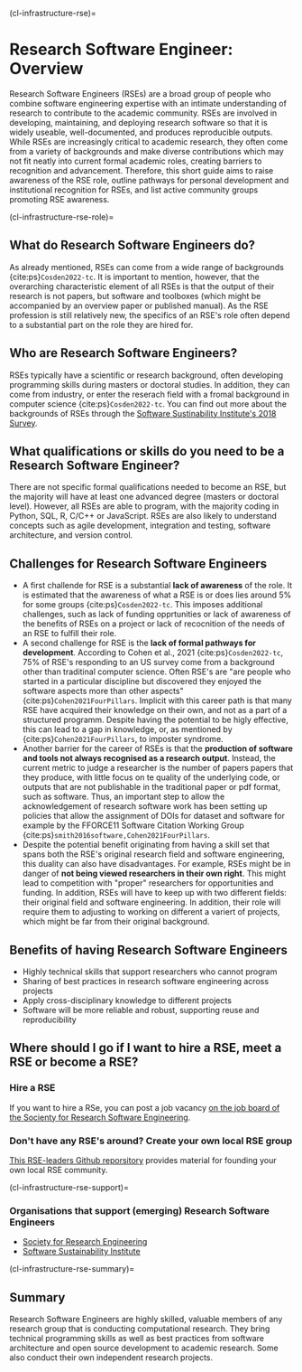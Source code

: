 (cl-infrastructure-rse)=
# Research Software Engineer: Overview

Research Software Engineers (RSEs) are a broad group of people who combine software engineering expertise with an intimate understanding of research to contribute to the academic community.
RSEs are involved in developing, maintaining, and deploying research software so that it is widely useable, well-documented, and produces reproducible outputs.
While RSEs are increasingly critical to academic research, they often come from a variety of backgrounds and make diverse contributions which may not fit neatly into current formal academic roles, creating barriers to recognition and advancement.
Therefore, this short guide aims to raise awareness of the RSE role, outline pathways for personal development and institutional recognition for RSEs, and list active community groups promoting RSE awareness.


(cl-infrastructure-rse-role)=
## What do Research Software Engineers do? 
As already mentioned, RSEs can come from a wide range of backgrounds {cite:ps}`Cosden2022-tc`. It is important to mention, however, that the overarching characteristic element of all RSEs is that the output of their research is not papers, but software and toolboxes (which might be accompanied by an overview paper or published manual).  As the RSE profession is still relatively new, the specifics of an RSE's role often depend to a substantial part on the role they are hired for. 

## Who are Research Software Engineers?
RSEs typically have a scientific or research background, often developing programming skills during masters or doctoral studies. In addition, they can come from industry, or enter the reserach field with a fromal background in computer science {cite:ps}`Cosden2022-tc`.
You can find out more about the backgrounds of RSEs through the [Software Sustinability Institute's 2018 Survey](https://www.software.ac.uk/blog/2018-03-12-what-do-we-know-about-rses-results-our-international-surveys). 

## What qualifications or skills do you need to be a Research Software Engineer? 
There are not specific formal qualifications needed to become an RSE, but the majority will have at least one advanced degree (masters or doctoral level). 
However, all RSEs are able to program, with the majority coding in Python, SQL, R, C/C++ or JavaScript.
RSEs are also likely to understand concepts such as agile development, integration and testing, software architecture, and version control. 

## Challenges for Research Software Engineers
* A first challende for RSE is a substantial **lack of awareness** of the role. It is estimated that the awareness of what a RSE is or does lies around 5% for some groups {cite:ps}`Cosden2022-tc`. This imposes additional challenges, such as lack of funding opprtunities or lack of awareness of the benefits of RSEs on a project or lack of recocnition of the needs of an RSE to fulfill their role.
* A second challenge for RSE is the **lack of formal pathways for development**.  According to Cohen et al., 2021 {cite:ps}`Cosden2022-tc`, 75% of RSE's responding to an US survey come from a background other than traditinal computer science. Often RSE's are "are people who started in a particular discipline but discovered they enjoyed the software aspects more than other aspects" {cite:ps}`Cohen2021FourPillars`. Implicit with this career path is that many RSE have acquired their knowledge on their own, and not as a part of a structured programm. Despite having the potential to be higly effective, this can lead to a gap in knowledge, or, as mentioned by {cite:ps}`Cohen2021FourPillars`, to imposter syndrome.
* Another barrier for the career of RSEs is that the **production of software and tools not always recognised as a research output**. Instead, the current metric to judge a researcher is the number of papers papers that they produce, with little focus on te quality of the underlying code, or outputs that are not publishable in the traditional paper or pdf format, such as software. Thus, an important step to allow the acknowledgement of research software work  has been setting up policies that allow the assignment of DOIs for dataset and software for example by the FFORCE11 Software Citation Working Group  {cite:ps}`smith2016software,Cohen2021FourPillars`.
* Despite the potential benefit originating from having a skill set that spans both the RSE's original research field  and software engineering, this duality can also have disadvantages. For example, RSEs might be in danger of **not being viewed  researchers in their own right**. This might lead to competition with "proper" researchers for opportunities and funding. In addition, RSEs will have to keep up with two different fields: their original field and software engineering. In addition, their role will require them to adjusting to working on different a variert of projects, which might be far from their original background.

## Benefits of having Research Software Engineers
* Highly technical skills that support researchers who cannot program
* Sharing of best practices in research software engineering across projects 
* Apply cross-disciplinary knowledge to different projects 
* Software will be more reliable and robust, supporting reuse and reproducibility 

## Where should I go if I want to hire a RSE, meet a RSE or become a RSE?
### Hire a RSE
If you want to hire a RSe, you can post a job vacancy [on the job board of the Socienty for Research Software Engineering](https://society-rse.org/careers/vacancies/).

### Don't have any RSE's around? Create your own local RSE group
[This RSE-leaders Github reporsitory](https://github.com/RSE-leaders/evidence-bank) provides material for founding your own local RSE community.

(cl-infrastructure-rse-support)=
### Organisations that support (emerging) Research Software Engineers
* [Society for Research Engineering](https://society-rse.org/)
* [Software Sustainability Institute](https://www.software.ac.uk/)

(cl-infrastructure-rse-summary)=
## Summary
Research Software Engineers are highly skilled, valuable members of any research group that is conducting computational research.
They bring technical programming skills as well as best practices from software architecture and open source development to academic research. 
Some also conduct their own independent research projects. 




<!-- 
> See the [style guide](https://the-turing-way.netlify.app/community-handbook/style/style-crossref.html) for The Turing Way's recommendations on cross referencing.
> To include an image in your writing, use the MyST directive shown below. 
> Remember to add your image to the `figures` [folder](https://github.com/alan-turing-institute/the-turing-way/tree/main/book/website/figures) and use the correct path, else it will not be displayed.

```{figure} ../../figures/image-name.png
---
name: image-name
alt: describe your image for readers who rely on screen readers
---
Your image caption here
```

> To include code blocks, simply enclose your code in three sets of backticks shown below.

```
def simple_function():
    pass
```

> To include an admonition or to highlight a block of text that exists slightly apart from the narrative of your section, use the directive shown below. Jupyter Book's [documentation](https://jupyterbook.org/content/content-blocks.html#) has other useful examples.

```{note}
Here is a note!
```




<!-- IMPORTANT!

- Use this template to create your chapter's subchapters.
- Refrain from writing very long subchapters as readers may be unwilling to read them. Rather, you should split long subchapters into smaller subchapters if necessary.



BEFORE YOU GO

- Have a look at the Style Guide and the Maintaining Consistency chapters to ensure that you have followed the relevant recommendations on
  - Avoiding HTML
  - Consecutive headers
  - Labels and cross referencing
  - Using images
  - Latin abbreviations
  - References and citations
  - Title casing
  - Matching headers with reference in table of content

-->
